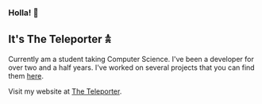 ### Holla! 👋

##  It's The Teleporter 𖠋

Currently am a student taking Computer Science.
I've been a developer for over two and a half years.
I've worked on several projects that you can find them [here](https://www.kelvinomondi.tech/projects).

Visit my website at [The Teleporter](https://www.kelvinomondi.tech).
